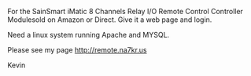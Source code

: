 For the SainSmart iMatic 8 Channels Relay I/O Remote Control Controller Modulesold on Amazon or Direct.
Give it a web page and login.

Need a linux system running Apache and MYSQL.

Please see my page http://remote.na7kr.us


Kevin

